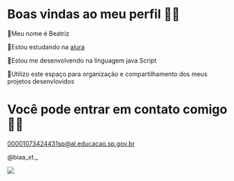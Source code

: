 # Boas vindas ao meu perfil 🎀✨

🍬Meu nome é Beatriz

🍬Estou estudando na [alura](https://www.alura.com.br/)

🍬Estou me desenvolvendo na linguagem java Script

🍬Utilizo este espaço para organização e compartilhamento dos meus projetos desenvlovidos 



# Você pode entrar em contato comigo🦋🌸


00001073424431sp@al.educacao.sp.gov.br

@biaa_xt._

![](https://media3.giphy.com/media/v1.Y2lkPTc5MGI3NjExN2V4dWpqZWc2bzFpdDFxeWRod2QxeXByczlvd2MwMmgzOG9ka3N6bSZlcD12MV9pbnRlcm5hbF9naWZfYnlfaWQmY3Q9Zw/EAOTD2L0qyvhm/giphy.webp)
